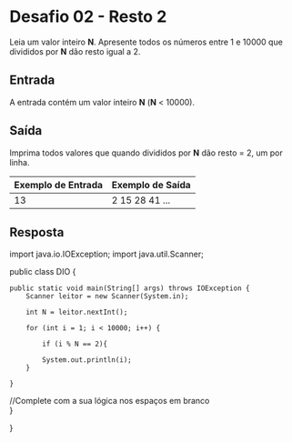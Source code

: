 <h1>Desafio 02 - Resto 2</h1>

Leia um valor inteiro **N**. Apresente todos os números entre 1 e 10000 que divididos por **N** dão resto igual a 2.

<h2>Entrada</h2>

A entrada contém um valor inteiro **N** (**N** < 10000).

<h2>Saída</h2>

Imprima todos valores que quando divididos por **N** dão resto = 2, um por linha.

| Exemplo de Entrada | Exemplo de Saída |
| ------------------ | ---------------- |
| 13                 | 2 15 28 41 ...   |

<h2>Resposta</h2>

import java.io.IOException;
import java.util.Scanner;

public class DIO {
	
	public static void main(String[] args) throws IOException {
		Scanner leitor = new Scanner(System.in);
		
		int N = leitor.nextInt();
		
		for (int i = 1; i < 10000; i++) {
		  
			if (i % N == 2){ 
			  
			System.out.println(i);
		}
		
	}
//Complete com a sua lógica nos espaços em branco	
}

}